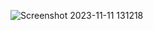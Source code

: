![Screenshot 2023-11-11 131218](https://github.com/Mark-Muuo/Java-GUI/assets/134997241/5bd901fc-1dc9-475b-8bfb-8ba08d5429cf)

